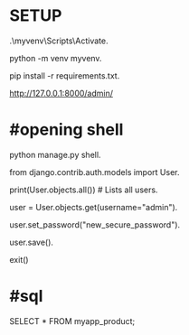 # SETUP

.\myvenv\Scripts\Activate.  

python -m venv myvenv.  

pip install -r requirements.txt.  

http://127.0.0.1:8000/admin/

# #opening shell

python manage.py shell.

from django.contrib.auth.models import User.

print(User.objects.all())  # Lists all users.

user = User.objects.get(username="admin").

user.set_password("new_secure_password").

user.save().

exit()

# #sql
SELECT * FROM myapp_product;



